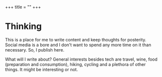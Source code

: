 +++
title = "<think/>"
+++
# Thinking

This is a place for me to write content and keep thoughts for posterity. Social media is a bore and I don't want to spend any more time on it than necessary. So, I publish here. 

What will I write about? General interests besides tech are travel, wine, food (preparation and consumption), hiking, cycling and a plethora of other things. It might be interesting or not. 